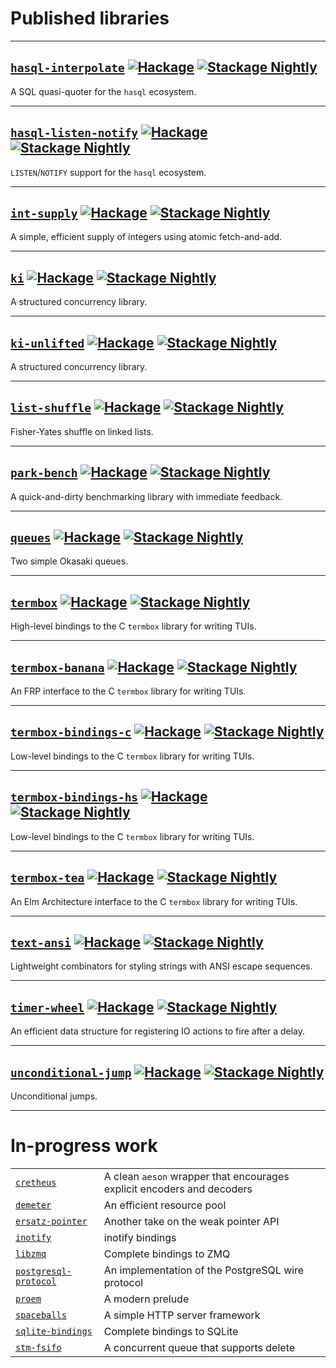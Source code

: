 # Published libraries

---

## [`hasql-interpolate`](https://github.com/awkward-squad/hasql-interpolate) [![Hackage](https://img.shields.io/hackage/v/hasql-interpolate.svg?label=hasql-interpolate&logo=haskell)](https://hackage.haskell.org/package/hasql-interpolate) [![Stackage Nightly](https://stackage.org/package/hasql-interpolate/badge/nightly)](https://www.stackage.org/nightly/package/hasql-interpolate)

A SQL quasi-quoter for the `hasql` ecosystem.

---

## [`hasql-listen-notify`](https://github.com/awkward-squad/hasql-listen-notify) [![Hackage](https://img.shields.io/hackage/v/hasql-listen-notify.svg?label=hasql-listen-notify&logo=haskell)](https://hackage.haskell.org/package/hasql-listen-notify) [![Stackage Nightly](https://stackage.org/package/hasql-listen-notify/badge/nightly)](https://www.stackage.org/nightly/package/hasql-listen-notify)

`LISTEN`/`NOTIFY` support for the `hasql` ecosystem.

---

## [`int-supply`](https://github.com/awkward-squad/int-supply) [![Hackage](https://img.shields.io/hackage/v/int-supply.svg?label=int-supply&logo=haskell)](https://hackage.haskell.org/package/int-supply) [![Stackage Nightly](https://stackage.org/package/int-supply/badge/nightly)](https://www.stackage.org/nightly/package/int-supply)

A simple, efficient supply of integers using atomic fetch-and-add.

---

## [`ki`](https://github.com/awkward-squad/ki) [![Hackage](https://img.shields.io/hackage/v/ki.svg?label=ki&logo=haskell)](https://hackage.haskell.org/package/ki) [![Stackage Nightly](https://stackage.org/package/ki/badge/nightly)](https://www.stackage.org/nightly/package/ki)

A structured concurrency library.

---

## [`ki-unlifted`](https://github.com/awkward-squad/ki) [![Hackage](https://img.shields.io/hackage/v/ki-unlifted.svg?label=ki-unlifted&logo=haskell)](https://hackage.haskell.org/package/ki-unlifted) [![Stackage Nightly](https://stackage.org/package/ki-unlifted/badge/nightly)](https://www.stackage.org/nightly/package/ki-unlifted)

A structured concurrency library.

---

## [`list-shuffle`](https://github.com/awkward-squad/list-shuffle) [![Hackage](https://img.shields.io/hackage/v/list-shuffle.svg?label=list-shuffle&logo=haskell)](https://hackage.haskell.org/package/list-shuffle) [![Stackage Nightly](https://stackage.org/package/list-shuffle/badge/nightly)](https://www.stackage.org/nightly/package/list-shuffle)

Fisher-Yates shuffle on linked lists.

---

## [`park-bench`](https://github.com/awkward-squad/park-bench) [![Hackage](https://img.shields.io/hackage/v/park-bench.svg?label=park-bench&logo=haskell)](https://hackage.haskell.org/package/park-bench) [![Stackage Nightly](https://stackage.org/package/park-bench/badge/nightly)](https://www.stackage.org/nightly/package/park-bench)

A quick-and-dirty benchmarking library with immediate feedback.

---

## [`queues`](https://github.com/awkward-squad/queues) [![Hackage](https://img.shields.io/hackage/v/queues.svg?label=queues&logo=haskell)](https://hackage.haskell.org/package/queues) [![Stackage Nightly](https://stackage.org/package/queues/badge/nightly)](https://www.stackage.org/nightly/package/queues)

Two simple Okasaki queues.

---

## [`termbox`](https://github.com/awkward-squad/termbox) [![Hackage](https://img.shields.io/hackage/v/termbox.svg?label=termbox&logo=haskell)](https://hackage.haskell.org/package/termbox) [![Stackage Nightly](https://stackage.org/package/termbox/badge/nightly)](https://www.stackage.org/nightly/package/termbox)

High-level bindings to the C `termbox` library for writing TUIs.

---

## [`termbox-banana`](https://github.com/awkward-squad/termbox) [![Hackage](https://img.shields.io/hackage/v/termbox-banana.svg?label=termbox-banana&logo=haskell)](https://hackage.haskell.org/package/termbox-banana) [![Stackage Nightly](https://stackage.org/package/termbox-banana/badge/nightly)](https://www.stackage.org/nightly/package/termbox-banana)

An FRP interface to the C `termbox` library for writing TUIs.

---

## [`termbox-bindings-c`](https://github.com/awkward-squad/termbox) [![Hackage](https://img.shields.io/hackage/v/termbox-bindings-c.svg?label=termbox-bindings-c&logo=haskell)](https://hackage.haskell.org/package/termbox-bindings-c) [![Stackage Nightly](https://stackage.org/package/termbox-bindings-c/badge/nightly)](https://www.stackage.org/nightly/package/termbox-bindings-c)

Low-level bindings to the C `termbox` library for writing TUIs.

---

## [`termbox-bindings-hs`](https://github.com/awkward-squad/termbox) [![Hackage](https://img.shields.io/hackage/v/termbox-bindings-hs.svg?label=termbox-bindings-hs&logo=haskell)](https://hackage.haskell.org/package/termbox-bindings-hs) [![Stackage Nightly](https://stackage.org/package/termbox-bindings-hs/badge/nightly)](https://www.stackage.org/nightly/package/termbox-bindings-hs)

Low-level bindings to the C `termbox` library for writing TUIs.

---

## [`termbox-tea`](https://github.com/awkward-squad/termbox) [![Hackage](https://img.shields.io/hackage/v/termbox-tea.svg?label=termbox-tea&logo=haskell)](https://hackage.haskell.org/package/termbox-tea) [![Stackage Nightly](https://stackage.org/package/termbox-tea/badge/nightly)](https://www.stackage.org/nightly/package/termbox-tea)

An Elm Architecture interface to the C `termbox` library for writing TUIs.

---

## [`text-ansi`](https://github.com/awkward-squad/text-ansi) [![Hackage](https://img.shields.io/hackage/v/text-ansi.svg?label=text-ansi&logo=haskell)](https://hackage.haskell.org/package/text-ansi) [![Stackage Nightly](https://stackage.org/package/text-ansi/badge/nightly)](https://www.stackage.org/nightly/package/text-ansi)

Lightweight combinators for styling strings with ANSI escape sequences.

---

## [`timer-wheel`](https://github.com/awkward-squad/timer-wheel) [![Hackage](https://img.shields.io/hackage/v/timer-wheel.svg?label=timer-wheel&logo=haskell)](https://hackage.haskell.org/package/timer-wheel) [![Stackage Nightly](https://stackage.org/package/timer-wheel/badge/nightly)](https://www.stackage.org/nightly/package/timer-wheel)

An efficient data structure for registering IO actions to fire after a delay.

---

## [`unconditional-jump`](https://github.com/awkward-squad/unconditional-jump) [![Hackage](https://img.shields.io/hackage/v/unconditional-jump.svg?label=unconditional-jump&logo=haskell)](https://hackage.haskell.org/package/unconditional-jump) [![Stackage Nightly](https://stackage.org/package/unconditional-jump/badge/nightly)](https://www.stackage.org/nightly/package/unconditional-jump)

Unconditional jumps.

---

# In-progress work

| | |
| --- | --- |
| [`cretheus`](https://github.com/awkward-squad/cretheus) | A clean `aeson` wrapper that encourages explicit encoders and decoders |
| [`demeter`](https://github.com/awkward-squad/demeter) | An efficient resource pool |
| [`ersatz-pointer`](https://github.com/awkward-squad/ersatz-pointer) | Another take on the weak pointer API |
| [`inotify`](https://github.com/awkward-squad/inotify) | inotify bindings |
| [`libzmq`](https://github.com/awkward-squad/libzmq) | Complete bindings to ZMQ |
| [`postgresql-protocol`](https://github.com/awkward-squad/postgresql-protocol) | An implementation of the PostgreSQL wire protocol |
| [`proem`](https://github.com/awkward-squad/proem) | A modern prelude |
| [`spaceballs`](https://github.com/awkward-squad/spaceballs) | A simple HTTP server framework |
| [`sqlite-bindings`](https://github.com/awkward-squad/sqlite-bindings) | Complete bindings to SQLite |
| [`stm-fsifo`](https://github.com/awkward-squad/stm-fsifo) | A concurrent queue that supports delete |
